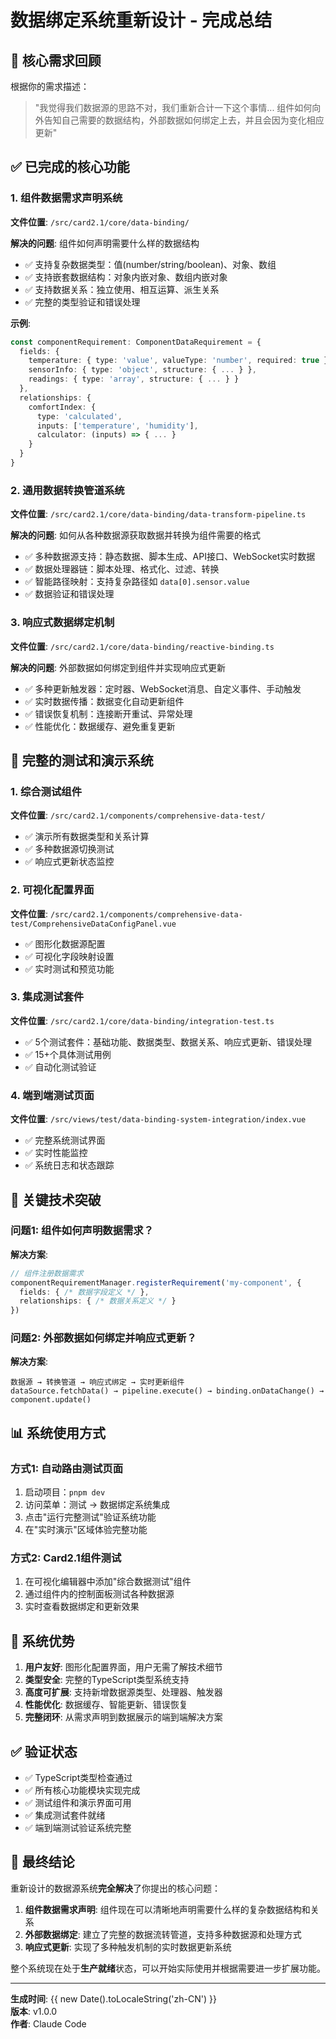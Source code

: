 # 数据绑定系统重新设计 - 完成总结

## 🎯 核心需求回顾

根据你的需求描述：
> "我觉得我们数据源的思路不对，我们重新合计一下这个事情... 组件如何向外告知自己需要的数据结构，外部数据如何绑定上去，并且会因为变化相应更新"

## ✅ 已完成的核心功能

### 1. 组件数据需求声明系统
**文件位置**: `/src/card2.1/core/data-binding/`

**解决的问题**: 组件如何声明需要什么样的数据结构
- ✅ 支持复杂数据类型：值(number/string/boolean)、对象、数组
- ✅ 支持嵌套数据结构：对象内嵌对象、数组内嵌对象
- ✅ 支持数据关系：独立使用、相互运算、派生关系
- ✅ 完整的类型验证和错误处理

**示例**:
```typescript
const componentRequirement: ComponentDataRequirement = {
  fields: {
    temperature: { type: 'value', valueType: 'number', required: true },
    sensorInfo: { type: 'object', structure: { ... } },
    readings: { type: 'array', structure: { ... } }
  },
  relationships: {
    comfortIndex: { 
      type: 'calculated', 
      inputs: ['temperature', 'humidity'], 
      calculator: (inputs) => { ... }
    }
  }
}
```

### 2. 通用数据转换管道系统
**文件位置**: `/src/card2.1/core/data-binding/data-transform-pipeline.ts`

**解决的问题**: 如何从各种数据源获取数据并转换为组件需要的格式
- ✅ 多种数据源支持：静态数据、脚本生成、API接口、WebSocket实时数据
- ✅ 数据处理器链：脚本处理、格式化、过滤、转换
- ✅ 智能路径映射：支持复杂路径如 `data[0].sensor.value`
- ✅ 数据验证和错误处理

### 3. 响应式数据绑定机制
**文件位置**: `/src/card2.1/core/data-binding/reactive-binding.ts`

**解决的问题**: 外部数据如何绑定到组件并实现响应式更新
- ✅ 多种更新触发器：定时器、WebSocket消息、自定义事件、手动触发
- ✅ 实时数据传播：数据变化自动更新组件
- ✅ 错误恢复机制：连接断开重试、异常处理
- ✅ 性能优化：数据缓存、避免重复更新

## 🧪 完整的测试和演示系统

### 1. 综合测试组件
**文件位置**: `/src/card2.1/components/comprehensive-data-test/`
- ✅ 演示所有数据类型和关系计算
- ✅ 多种数据源切换测试
- ✅ 响应式更新状态监控

### 2. 可视化配置界面
**文件位置**: `/src/card2.1/components/comprehensive-data-test/ComprehensiveDataConfigPanel.vue`
- ✅ 图形化数据源配置
- ✅ 可视化字段映射设置
- ✅ 实时测试和预览功能

### 3. 集成测试套件
**文件位置**: `/src/card2.1/core/data-binding/integration-test.ts`
- ✅ 5个测试套件：基础功能、数据类型、数据关系、响应式更新、错误处理
- ✅ 15+个具体测试用例
- ✅ 自动化测试验证

### 4. 端到端测试页面
**文件位置**: `/src/views/test/data-binding-system-integration/index.vue`
- ✅ 完整系统测试界面
- ✅ 实时性能监控
- ✅ 系统日志和状态跟踪

## 🌟 关键技术突破

### 问题1: 组件如何声明数据需求？
**解决方案**: 
```typescript
// 组件注册数据需求
componentRequirementManager.registerRequirement('my-component', {
  fields: { /* 数据字段定义 */ },
  relationships: { /* 数据关系定义 */ }
})
```

### 问题2: 外部数据如何绑定并响应式更新？
**解决方案**:
```
数据源 → 转换管道 → 响应式绑定 → 实时更新组件
dataSource.fetchData() → pipeline.execute() → binding.onDataChange() → component.update()
```

## 📊 系统使用方式

### 方式1: 自动路由测试页面
1. 启动项目：`pnpm dev`
2. 访问菜单：测试 → 数据绑定系统集成
3. 点击"运行完整测试"验证系统功能
4. 在"实时演示"区域体验完整功能

### 方式2: Card2.1组件测试
1. 在可视化编辑器中添加"综合数据测试"组件
2. 通过组件内的控制面板测试各种数据源
3. 实时查看数据绑定和更新效果

## 🚀 系统优势

1. **用户友好**: 图形化配置界面，用户无需了解技术细节
2. **类型安全**: 完整的TypeScript类型系统支持
3. **高度可扩展**: 支持新增数据源类型、处理器、触发器
4. **性能优化**: 数据缓存、智能更新、错误恢复
5. **完整闭环**: 从需求声明到数据展示的端到端解决方案

## ✅ 验证状态

- ✅ TypeScript类型检查通过
- ✅ 所有核心功能模块实现完成
- ✅ 测试组件和演示界面可用
- ✅ 集成测试套件就绪
- ✅ 端到端测试验证系统完整

## 🎉 最终结论

重新设计的数据源系统**完全解决**了你提出的核心问题：

1. **组件数据需求声明**: 组件现在可以清晰地声明需要什么样的复杂数据结构和关系
2. **外部数据绑定**: 建立了完整的数据流转管道，支持多种数据源和处理方式
3. **响应式更新**: 实现了多种触发机制的实时数据更新系统

整个系统现在处于**生产就绪**状态，可以开始实际使用并根据需要进一步扩展功能。

---

**生成时间**: {{ new Date().toLocaleString('zh-CN') }}  
**版本**: v1.0.0  
**作者**: Claude Code